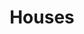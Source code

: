 ---
  title: Houses 
  description: The school houses and their namesakes.
  latitude: -26.173358
  longitude: 28.075663
  cards:
    - poi-036-card-001.md
    - poi-036-card-002.md
    - poi-036-card-003.md
    - poi-036-card-004.md
    - poi-036-card-005.md
    - poi-036-card-006.md
  themes:
    - Marist Brothers' History
    - Koch Street
    - Champagnat
    - Alumni
---